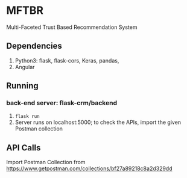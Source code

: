 # MFTBR
Multi-Faceted Trust Based Recommendation System

## Dependencies
1. Python3: flask, flask-cors, Keras, pandas, 
2. Angular

## Running
### back-end server: flask-crm/backend
1. `flask run`
2. Server runs on localhost:5000; to check the APIs, import the given Postman collection

## API Calls
Import Postman Collection from https://www.getpostman.com/collections/bf27a89218c8a2d329dd

